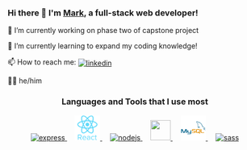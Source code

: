 ### Hi there 👋 I'm <a href="www.linkedin.com/in/mark-smith-0">Mark</a>, a full-stack web developer!

<p>🔭 I’m currently working on phase two of capstone project </p>
<p>🌱 I’m currently learning to expand my coding knowledge!</p>
<p>📫 How to reach me: <a href="www.linkedin.com/in/mark-smith-0"><img src="https://user-images.githubusercontent.com/82676841/124027868-5735ef00-d9c1-11eb-8f0b-36b1481607d9.png" alt="linkedin" width="50" height="50" align="center"/></a></p>
<p>👦🏾 he/him</p>


<h3 align="center">Languages and Tools that I use most</h3>
<div align="center">
  <a href="https://expressjs.com/" target="_blank"> <img src="https://user-images.githubusercontent.com/82676841/124026817-24d7c200-d9c0-11eb-8a18-35382ba1f8cc.png"                  alt="express" width="80" height="60" /> </a> &nbsp; &nbsp;
  <a href="https://reactjs.org/" target="_blank"> <img src="https://raw.githubusercontent.com/devicons/devicon/master/icons/react/react-original-wordmark.svg" alt="react"             width="50" height="50"/> </a> &nbsp; &nbsp;
  <a href="https://nodejs.org" target="_blank"> <img src="https://user-images.githubusercontent.com/82676841/124027030-636d7c80-d9c0-11eb-98dd-24e395bd74d6.png" alt="nodejs"         width="50" height="50"/> </a> &nbsp; &nbsp;
  <a href="https://www.javascript.com/" target="_blank"> <img src="https://user-images.githubusercontent.com/82676841/124028733-56ea2380-d9c2-11eb-80f8-46c9c6efe8d5.png" width="40" height="40"/> </a>        &nbsp; &nbsp;
  <a href="https://www.mysql.com/" target="_blank"> <img src="https://raw.githubusercontent.com/devicons/devicon/master/icons/mysql/mysql-original-wordmark.svg" alt="mysql"          width="50" height="50"/> </a> &nbsp; &nbsp;
  <a href="https://sass-lang.com" target="_blank"> <img src="https://user-images.githubusercontent.com/82676841/124027120-7e3ff100-d9c0-11eb-8531-caf5e74e7a96.png" alt="sass"        width="50" height="50"/> </a>
</div>
  

<!--
**MarkS-2018/MarkS-2018** is a ✨ _special_ ✨ repository because its `README.md` (this file) appears on your GitHub profile.

Here are some ideas to get you started:

- 🔭 I’m currently working on ...
- 🌱 I’m currently learning ...
- 👯 I’m looking to collaborate on ...
- 🤔 I’m looking for help with ...
- 💬 Ask me about ...
- 📫 How to reach me: ...
- 😄 Pronouns: ...
- ⚡ Fun fact: ...
-->
